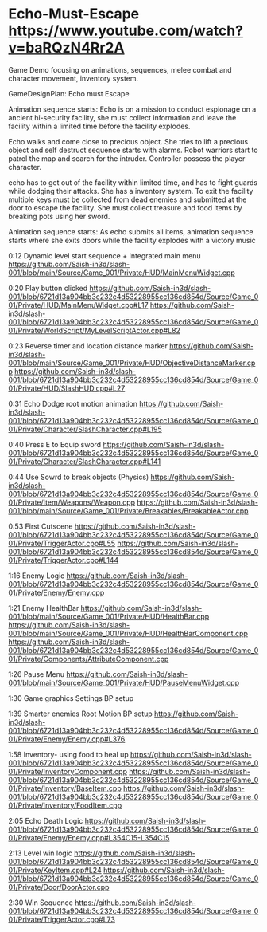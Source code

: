 # Echo-Must-Escape   https://www.youtube.com/watch?v=baRQzN4Rr2A
Game Demo focusing on  animations, sequences, melee combat and character movement, inventory system.

GameDesignPlan: Echo must Escape

Animation sequence starts: Echo is on a mission to conduct espionage on a ancient hi-security facility, she must collect information and leave the facility within a limited time before the facility explodes.

Echo walks and come close to precious object. She tries to lift a precious object and self destruct sequence starts with alarms. Robot warriors start to patrol the map and search for the intruder. Controller possess the player character.

echo has to get out of the facility within limited time, and has to fight guards while dodging their attacks. She has a inventory system. To exit the facility multiple keys must be collected from dead enemies and submitted at the door to escape the facility. She must collect treasure and food items by breaking  pots using her sword.

Animation sequence starts: As echo submits all items, animation sequence starts where she exits doors while the facility explodes with a victory music


0:12 Dynamic level start sequence + Integrated main menu
https://github.com/Saish-in3d/slash-001/blob/main/Source/Game_001/Private/HUD/MainMenuWidget.cpp

0:20 Play button clicked
https://github.com/Saish-in3d/slash-001/blob/6721d13a904bb3c232c4d53228955cc136cd854d/Source/Game_001/Private/HUD/MainMenuWidget.cpp#L17
https://github.com/Saish-in3d/slash-001/blob/6721d13a904bb3c232c4d53228955cc136cd854d/Source/Game_001/Private/WorldScript/MyLevelScriptActor.cpp#L82

0:23 Reverse timer and location distance marker
https://github.com/Saish-in3d/slash-001/blob/main/Source/Game_001/Private/HUD/ObjectiveDistanceMarker.cpp
https://github.com/Saish-in3d/slash-001/blob/6721d13a904bb3c232c4d53228955cc136cd854d/Source/Game_001/Private/HUD/SlashHUD.cpp#L27

0:31 Echo Dodge root motion animation
https://github.com/Saish-in3d/slash-001/blob/6721d13a904bb3c232c4d53228955cc136cd854d/Source/Game_001/Private/Character/SlashCharacter.cpp#L195

0:40 Press E to Equip sword
https://github.com/Saish-in3d/slash-001/blob/6721d13a904bb3c232c4d53228955cc136cd854d/Source/Game_001/Private/Character/SlashCharacter.cpp#L141


0:44 Use Sowrd to break objects (Physics)
https://github.com/Saish-in3d/slash-001/blob/6721d13a904bb3c232c4d53228955cc136cd854d/Source/Game_001/Private/Item/Weapons/Weapon.cpp
https://github.com/Saish-in3d/slash-001/blob/main/Source/Game_001/Private/Breakables/BreakableActor.cpp

0:53 First Cutscene
https://github.com/Saish-in3d/slash-001/blob/6721d13a904bb3c232c4d53228955cc136cd854d/Source/Game_001/Private/TriggerActor.cpp#L55
https://github.com/Saish-in3d/slash-001/blob/6721d13a904bb3c232c4d53228955cc136cd854d/Source/Game_001/Private/TriggerActor.cpp#L144

1:16 Enemy Logic
https://github.com/Saish-in3d/slash-001/blob/6721d13a904bb3c232c4d53228955cc136cd854d/Source/Game_001/Private/Enemy/Enemy.cpp

1:21 Enemy HealthBar
https://github.com/Saish-in3d/slash-001/blob/main/Source/Game_001/Private/HUD/HealthBar.cpp
https://github.com/Saish-in3d/slash-001/blob/main/Source/Game_001/Private/HUD/HealthBarComponent.cpp
https://github.com/Saish-in3d/slash-001/blob/6721d13a904bb3c232c4d53228955cc136cd854d/Source/Game_001/Private/Components/AttributeComponent.cpp

1:26 Pause Menu
https://github.com/Saish-in3d/slash-001/blob/main/Source/Game_001/Private/HUD/PauseMenuWidget.cpp

1:30 Game graphics Settings
BP setup

1:39 Smarter enemies
Root Motion BP setup
https://github.com/Saish-in3d/slash-001/blob/6721d13a904bb3c232c4d53228955cc136cd854d/Source/Game_001/Private/Enemy/Enemy.cpp#L376

1:58 Inventory- using food to heal up
https://github.com/Saish-in3d/slash-001/blob/6721d13a904bb3c232c4d53228955cc136cd854d/Source/Game_001/Private/InventoryComponent.cpp
https://github.com/Saish-in3d/slash-001/blob/6721d13a904bb3c232c4d53228955cc136cd854d/Source/Game_001/Private/Inventory/BaseItem.cpp
https://github.com/Saish-in3d/slash-001/blob/6721d13a904bb3c232c4d53228955cc136cd854d/Source/Game_001/Private/Inventory/FoodItem.cpp

2:05 Echo Death Logic
https://github.com/Saish-in3d/slash-001/blob/6721d13a904bb3c232c4d53228955cc136cd854d/Source/Game_001/Private/Enemy/Enemy.cpp#L354C15-L354C15

2:13 Level win logic
https://github.com/Saish-in3d/slash-001/blob/6721d13a904bb3c232c4d53228955cc136cd854d/Source/Game_001/Private/KeyItem.cpp#L24
https://github.com/Saish-in3d/slash-001/blob/6721d13a904bb3c232c4d53228955cc136cd854d/Source/Game_001/Private/Door/DoorActor.cpp

2:30 Win Sequence
https://github.com/Saish-in3d/slash-001/blob/6721d13a904bb3c232c4d53228955cc136cd854d/Source/Game_001/Private/TriggerActor.cpp#L73


